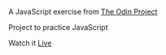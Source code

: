 A JavaScript exercise from [The Odin Project](https://www.theodinproject.com/lessons/etch-a-sketch-project)

Project to practice JavaScript

Watch it [Live](https://tomodi98.github.io/etch-a-sketch/)